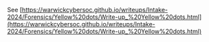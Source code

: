 See [https://warwickcybersoc.github.io/writeups/Intake-2024/Forensics/Yellow%20dots/Write-up_%20Yellow%20dots.html](https://warwickcybersoc.github.io/writeups/Intake-2024/Forensics/Yellow%20dots/Write-up_%20Yellow%20dots.html)
